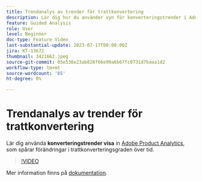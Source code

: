 ```yaml
---
title: Trendanalys av trender för trattkonvertering
description: Lär dig hur du använder vyn för konverteringstrender i Adobe Product Analytics, där du ser förändringar i trattkonverteringsgrader över tiden.
feature: Guided Analysis
role: User
level: Beginner
doc-type: Feature Video
last-substantial-update: 2023-07-17T00:00:00Z
jira: KT-13672
thumbnail: 3421662.jpeg
source-git-commit: 05e538e23ab828f66e99a6b67fc0731d7baaa1d2
workflow-type: tm+mt
source-wordcount: '65'
ht-degree: 0%

---
```



# Trendanalys av trender för trattkonvertering

Lär dig använda **konverteringstrender visa** in [Adobe Product Analytics](../../adobe-product-analytics/adobe-product-analytics-overview.md), som spårar förändringar i trattkonverteringsgraden över tid.

>[!VIDEO](https://video.tv.adobe.com/v/3421662/?learn=on)

Mer information finns på [dokumentation](https://experienceleague.adobe.com/docs/analytics-platform/using/guided-analysis/funnel/conversion-trends.html).
